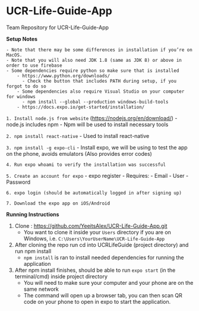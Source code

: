 # UCR-Life-Guide-App
Team Repository for UCR-Life-Guide-App


  **Setup Notes**
```
- Note that there may be some differences in installation if you’re on MacOS. 
- Note that you will also need JDK 1.8 (same as JDK 8) or above in order to use firebase 
- Some dependencies require python so make sure that is installed 
    - https://www.python.org/downloads/
      - Check the button that includes PATH during setup, if you forgot to do so
    - Some dependencies also require Visual Studio on your computer for windows 
      - npm install --global --production windows-build-tools
    - https://docs.expo.io/get-started/installation/
```
 `1. Install node.js from website`  (https://nodejs.org/en/download/)
     - node.js includes npm
     - Npm will be used to install necessary tools
 
 `2. npm install react-native`
     - Used to install react-native
  
 `3. npm install -g expo-cli`
     - Install expo, we will be using to test the app on the phone, avoids emulators (Also provides error codes)
 
 `4. Run expo whoami to verify the installation was successful`

 `5. Create an account for expo`
     - expo register 
       - Requires:
         - Email
         - User
         - Password

 `6. expo login (should be automatically logged in after signing up)`

 `7. Download the expo app on iOS/Android`


**Running Instructions**

1. Clone :  https://github.com/YeeitsAlex/UCR-Life-Guide-App.git
    - You want to clone it inside your `Users` directory if you are on Windows, i.e. `C:\Users\YourUserName\UCR-Life-Guide-App`
2. After cloning the repo run cd into UCRLifeGuide (project directory) and run npm install
    - `npm install` is ran to install needed dependencies for running the application
3. After npm install finishes, should be able to run `expo start`  (in the terminal/cmd)  inside project directory
    - You will need to make sure your computer and your phone are on the same network 
    - The command will open up a browser tab, you can then scan QR code on your phone to open in expo to start the application.

